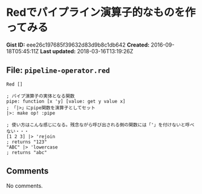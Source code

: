 # Redでパイプライン演算子的なものを作ってみる

**Gist ID:** eee26c197685f39632d83d9b8c1db642
**Created:** 2016-09-18T05:45:11Z
**Last updated:** 2018-03-16T13:19:26Z

## File: `pipeline-operator.red`

```Red
Red []

; パイプ演算子の実体となる関数
pipe: function [x 'y] [value: get y value x] 
; 「|>」にpipe関数を演算子としてセット
|>: make op! :pipe

; 使い方はこんな感じになる。残念ながら呼び出される側の関数には「'」を付けないと呼べない・・・
[1 2 3] |> 'rejoin
; returns "123"
"ABC" |> 'lowercase
; returns "abc"
```

## Comments

No comments.
